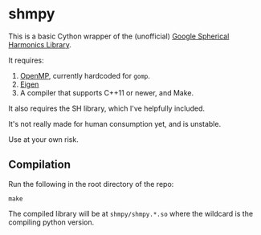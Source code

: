 # shmpy

This is a basic Cython wrapper of the (unofficial)
[Google Spherical Harmonics Library](https://github.com/google/spherical-harmonics).

It requires:
1. [OpenMP](https://gcc.gnu.org/onlinedocs/libgomp/), currently hardcoded for `gomp`.
2. [Eigen](http://eigen.tuxfamily.org)
3. A compiler that supports C++11 or newer, and Make.

It also requires the SH library, which I've helpfully included.

It's not really made for human consumption yet, and is unstable.

Use at your own risk.

## Compilation

Run the following in the root directory of the repo:

    make

The compiled library will be at `shmpy/shmpy.*.so` where the wildcard is the
compiling python version.

